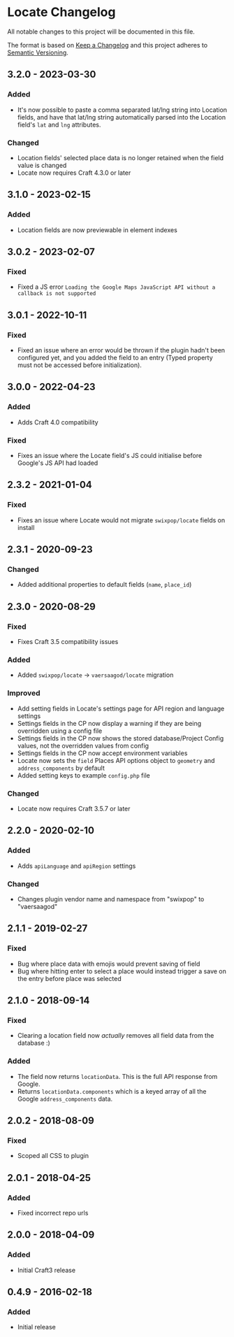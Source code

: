 # Locate Changelog

All notable changes to this project will be documented in this file.

The format is based on [Keep a Changelog](http://keepachangelog.com/) and this project adheres to [Semantic Versioning](http://semver.org/).

## 3.2.0 - 2023-03-30 
### Added  
- It's now possible to paste a comma separated lat/lng string into Location fields, and have that lat/lng string automatically parsed into the Location field's `lat` and `lng` attributes.   
### Changed  
- Location fields' selected place data is no longer retained when the field value is changed  
- Locate now requires Craft 4.3.0 or later

## 3.1.0 - 2023-02-15
### Added
- Location fields are now previewable in element indexes  

## 3.0.2 - 2023-02-07

### Fixed
- Fixed a JS error `Loading the Google Maps JavaScript API without a callback is not supported`  

## 3.0.1 - 2022-10-11

### Fixed
- Fixed an issue where an error would be thrown if the plugin hadn't been configured yet, and you added the field to an entry (Typed property must not be accessed before initialization).

## 3.0.0 - 2022-04-23

### Added
- Adds Craft 4.0 compatibility

### Fixed
- Fixes an issue where the Locate field's JS could initialise before Google's JS API had loaded  

## 2.3.2 - 2021-01-04

### Fixed
- Fixes an issue where Locate would not migrate `swixpop/locate` fields on install  

## 2.3.1 - 2020-09-23

### Changed
- Added additional properties to default fields (`name`, `place_id`)

## 2.3.0 - 2020-08-29  

### Fixed
- Fixes Craft 3.5 compatibility issues  

### Added  
- Added `swixpop/locate` -> `vaersaagod/locate` migration

### Improved  
- Add setting fields in Locate's settings page for API region and language settings  
- Settings fields in the CP now display a warning if they are being overridden using a config file
- Settings fields in the CP now shows the stored database/Project Config values, not the overridden values from config  
- Settings fields in the CP now accept environment variables  
- Locate now sets the `field` Places API options object to `geometry` and `address_components` by default   
- Added setting keys to example `config.php` file  

### Changed  
- Locate now requires Craft 3.5.7 or later  

## 2.2.0 - 2020-02-10

### Added
- Adds `apiLanguage` and `apiRegion` settings  

### Changed
- Changes plugin vendor name and namespace from "swixpop" to "vaersaagod"

## 2.1.1 - 2019-02-27

### Fixed
- Bug where place data with emojis would prevent saving of field
- Bug where hitting enter to select a place would instead trigger a save on the entry before place was selected

## 2.1.0 - 2018-09-14

### Fixed
- Clearing a location field now *actually* removes all field data from the database :)

### Added
- The field now returns `locationData`. This is the full API response from Google.
- Returns `locationData.components` which is a keyed array of all the Google `address_components` data.

## 2.0.2 - 2018-08-09
### Fixed
- Scoped all CSS to plugin

## 2.0.1 - 2018-04-25

### Added
- Fixed incorrect repo urls

## 2.0.0 - 2018-04-09

### Added
- Initial Craft3 release

## 0.4.9 - 2016-02-18

### Added
- Initial release
